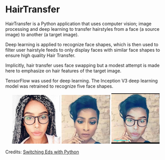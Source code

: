 # HairTransfer

HairTransfer is a Python application that uses computer vision; image processing and deep learning to transfer hairstyles from a face (a source image) to another (a target image).

Deep learning is applied to recognize face shapes, which is then used to filter user hairstyle feeds to only display faces with similar face shapes to ensure high quality Hair Transfer.

Implicitly, hair transfer uses face swapping but a modest attempt is made here to emphasize on hair features of the target image.


TensorFlow was used for deep learning. The Inception V3 deep learning model was retrained to recognize five face shapes.

<p align="center">
  <img src="file_storage/general/source_image.jpeg" width="30%" />
  <img src="file_storage/general/target_image.jpeg" width="30%" />
  <img src="file_storage/general/output_image.jpeg" width="30%" />
</p>


Credits: [Switching Eds with Python](https://matthewearl.github.io/2015/07/28/switching-eds-with-python/)
